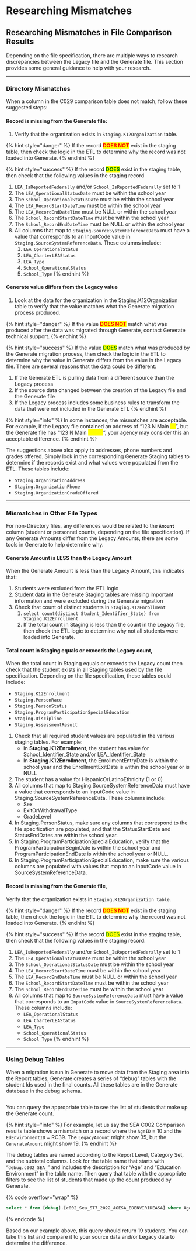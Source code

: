# Researching Mismatches

## Researching Mismatches in File Comparison Results

Depending on the file specification, there are multiple ways to research discrepancies between the Legacy file and the Generate file. This section provides some general guidance to help with your research.

***

### Directory Mismatches

When a column in the C029 comparison table does not match, follow these suggested steps:

#### Record is missing from the Generate file:

1. Verify that the organization exists in `Staging.K12Organization` table.&#x20;

{% hint style="danger" %}
If the record <mark style="color:red;">**DOES NOT**</mark> exist in the staging table, then check the logic in the ETL to determine why the record was not loaded into Generate.&#x20;
{% endhint %}

{% hint style="success" %}
If the record <mark style="color:green;">**DOES**</mark> exist in the staging table, then check that the following values in the staging record

1. `LEA_IsReportedFederally` and/or `School_IsReportedFederally` set to 1
2. The `LEA_OperationalStatusDate` must be within the school year
3. The `School_OperationalStatusDate` must be within the school year
4. The `LEA_RecordStartDateTime` must be within the school year
5. The `LEA_RecordEndDateTime` must be NULL or within the school year
6. The `School_RecordStartDateTime` must be within the school year
7. The `School_RecordEndDateTime` must be NULL or within the school year
8. All columns that map to `Staging.SourceSystemReferenceData` must have a value that corresponds to an InputCode value in `Staging.SourceSystemReferenceData`. These columns include:
   1. `LEA_OperationalStatus`
   2. `LEA_CharterLEAStatus`
   3. `LEA_Type`
   4. `School_OperationalStatus`
   5. `School_Type`
{% endhint %}

#### Generate value differs from the Legacy value

1. Look at the data for the organization in the Staging.K12Organization table to verify that the value matches what the Generate migration process produced.&#x20;

{% hint style="danger" %}
If the value <mark style="color:red;">**DOES NOT**</mark> match what was produced after the data was migrated through Generate, contact Generate technical support.
{% endhint %}

{% hint style="success" %}
If the value <mark style="color:green;">**DOES**</mark> match what was produced by the Generate migration process, then check the logic in the ETL to determine why the value in Generate differs from the value in the Legacy file. There are several reasons that the data could be different:

1. If the Generate ETL is pulling data from a different source than the Legacy process
2. If the source data changed between the creation of the Legacy file and the Generate file
3. If the Legacy process includes some business rules to transform the data that were not included in the Generate ETL
{% endhint %}

{% hint style="info" %}
In some instances, the mismatches are acceptable. For example, if the Legacy file contained an address of “123 N Main <mark style="color:yellow;">**St**</mark>”, but the Generate file has “123 N Main <mark style="color:yellow;">**Street**</mark>”, your agency may consider this an acceptable difference.
{% endhint %}

The suggestions above also apply to addresses, phone numbers and grades offered. Simply look in the corresponding Generate Staging tables to determine if the records exist and what values were populated from the ETL. These tables include:

* `Staging.OrganizationAddress`
* `Staging.OrganizationPhone`
* `Staging.OrganizationGradeOffered`

***

### Mismatches in Other File Types

For non-Directory files, any differences would be related to the **`Amount`** column (student or personnel counts, depending on the file specification). If any Generate Amounts differ from the Legacy Amounts, there are some tools in Generate to help determine why.

#### Generate Amount is LESS than the Legacy Amount

When the Generate Amount is less than the Legacy Amount, this indicates that:

1. Students were excluded from the ETL logic
2. Student data in the Generate Staging tables are missing important information and were excluded during the Generate migration
3. Check that count of distinct students in `Staging.K12Enrollment`
   1. `select count(distinct Student_Identifier_State) from Staging.K12Enrollment`
   2. If the total count in Staging is less than the count in the Legacy file, then check the ETL logic to determine why not all students were loaded into Generate.

#### Total count in Staging equals or exceeds the Legacy count,&#x20;

When the total count in Staging equals or exceeds the Legacy count then check that the student exists in all Staging tables used by the file specification. Depending on the file specification, these tables could include:

* `Staging.K12Enrollment`
* `Staging.PersonRace`
* `Staging.PersonStatus`
* `Staging.ProgramParticipationSpecialEducation`
* `Staging.Discipline`
* `Staging.AssessmentResult`

1. Check that all required student values are populated in the various staging tables. For example:
   * In **Staging.K12Enrollment**, the student has value for School\_Identifier\_State and/or LEA\_Identifier\_State
   * In **Staging.K12Enrollment**, the EnrollmentEntryDate is within the school year and the EnrollmentExitDate is within the school year or is NULL
2. The student has a value for HispanicOrLatinoEthnicity (1 or 0)
3. All columns that map to Staging.SourceSystemReferenceData must have a value that corresponds to an InputCode value in Staging.SourceSystemReferenceData.  These columns include:
   * Sex
   * ExitOrWithdrawalType
   * GradeLevel
4. In Staging.PersonStatus, make sure any columns that correspond to the file specification are populated, and that the StatusStartDate and StatusEndDates are within the school year.
5. In Staging.ProgramParticipationSpecialEducation, verify that the ProgramParticipationBeginDate is within the school year and ProgramParticipationEndDate is within the school year or NULL.
6. In Staging.ProgramParticipationSpecialEducation, make sure the various columns are populated with values that map to an InputCode value in SourceSystemReferenceData.

#### Record is missing from the Generate file,

Verify that the organization exists in `Staging.K12Organization table`.&#x20;

{% hint style="danger" %}
If the record <mark style="color:red;">**DOES NOT**</mark> exist in the staging table, then check the logic in the ETL to determine why the record was not loaded into Generate.&#x20;
{% endhint %}

{% hint style="success" %}
If the record <mark style="color:green;">DOES</mark> exist in the staging table, then check that the following values in the staging record:

1. `LEA_IsReportedFederally` and/or `School_IsReportedFederally` set to 1
2. The `LEA_OperationalStatusDate` must be within the school year
3. The `School_OperationalStatusDate` must be within the school year
4. The `LEA_RecordStartDateTime` must be within the school year
5. The `LEA_RecordEndDateTime` must be NULL or within the school year
6. The `School_RecordStartDateTime` must be within the school year
7. The `School_RecordEndDateTime` must be within the school year
8. All columns that map to `SourceSystemReferenceData` must have a value that corresponds to an `InputCode` value in `SourceSystemReferenceData`. These columns include:
   * `LEA_OperationalStatus`
   * `LEA_CharterLEAStatus`
   * `LEA_Type`
   * `School_OperationalStatus`
   * `School_Type`
{% endhint %}

***

### Using Debug Tables

When a migration is run in Generate to move data from the Staging area into the Report tables, Generate creates a series of “debug” tables with the student Ids used in the final counts.  All these tables are in the Generate database in the debug schema.

<figure><img src="../../../.gitbook/assets/image (213).png" alt=""><figcaption></figcaption></figure>

You can query the appropriate table to see the list of students that make up the Generate count.&#x20;

{% hint style="info" %}
For example, let us say the SEA C002 Comparison results table shows a mismatch on a record where the `AgeID` = 10 and the `EdEnvironmentID` = RC39. The `LegacyAmount` might show 35, but the `GenerateAmount` might show 19.
{% endhint %}

The debug tables are named according to the Report Level, Category Set, and the subtotal columns.  Look for the table name that starts with “`debug.c002_SEA_`” and includes the description for “Age” and “Education Environment” in the table name. Then query that table with the appropriate filters to see the list of students that made up the count produced by Generate.

{% code overflow="wrap" %}
```sql
select * from [debug].[c002_Sea_ST7_2022_AGESA_EDENVIRIDEASA] where Age = '10' and IDEAEDUCATIONALENVIRONMENT = 'RC39'
```
{% endcode %}

Based on our example above, this query should return 19 students. You can take this list and compare it to your source data and/or Legacy data to determine the difference.
